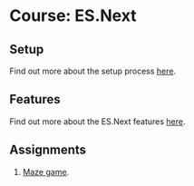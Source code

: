 # Course: ES.Next

## Setup
Find out more about the setup process [here](./doc/Setup.md).

## Features
Find out more about the ES.Next features [here](./doc/Features.md).

## Assignments

1. [Maze game](./doc/assignments/1_Maze.md).